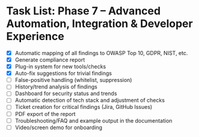 # Task List: Phase 7 – Advanced Automation, Integration & Developer Experience

- [x] Automatic mapping of all findings to OWASP Top 10, GDPR, NIST, etc.
- [x] Generate compliance report
- [x] Plug-in system for new tools/checks
- [x] Auto-fix suggestions for trivial findings
- [ ] False-positive handling (whitelist, suppression)
- [ ] History/trend analysis of findings
- [ ] Dashboard for security status and trends
- [ ] Automatic detection of tech stack and adjustment of checks
- [ ] Ticket creation for critical findings (Jira, GitHub Issues)
- [ ] PDF export of the report
- [ ] Troubleshooting/FAQ and example output in the documentation
- [ ] Video/screen demo for onboarding